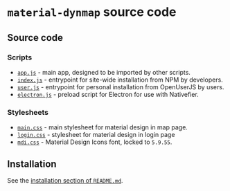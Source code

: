 # `material-dynmap` source code

## Source code

### Scripts

- [`app.js`][material-dynmap-src-app-js] - main app, designed to be imported by other scripts.
- [`index.js`][material-dynmap-src-index-js] - entrypoint for site-wide installation from NPM by developers.
- [`user.js`][material-dynmap-src-user-js] - entrypoint for personal installation from OpenUserJS by users.
- [`electron.js`][material-dynmap-src-electron-js] - preload script for Electron for use with Nativefier.

### Stylesheets

- [`main.css`][material-dynmap-src-main-css] - main stylesheet for material design in map page.
- [`login.css`][material-dynmap-src-login-css] - stylesheet for material design in login page
- [`mdi.css`][material-dynmap-src-mdi-css] - Material Design Icons font, locked to `5.9.55`.

## Installation

See the [installation section of `README.md`][material-dynmap-readme].

<!-- Scripts -->
[material-dynmap-src-app-js]: https://github.com/SNDST00M/material-dynmap/blob/v0.2.2/src/app.js
[material-dynmap-src-index-js]: https://github.com/SNDST00M/material-dynmap/blob/v0.2.2/src/index.js
[material-dynmap-src-user-js]: https://github.com/SNDST00M/material-dynmap/blob/v0.2.2/src/user.js
[material-dynmap-src-electron-js]: https://github.com/SNDST00M/material-dynmap/blob/v0.2.2/src/electron.js
<!-- Stylesheets -->
[material-dynmap-src-main-css]: https://github.com/SNDST00M/material-dynmap/blob/v0.2.2/src/main.css
[material-dynmap-src-login-css]: https://github.com/SNDST00M/material-dynmap/blob/v0.2.2/src/login.css
[material-dynmap-src-mdi-css]: https://github.com/SNDST00M/material-dynmap/blob/v0.2.2/src/mdi.css
[templarian-mdi]: https://materialdesignicons.com
<!-- Installation -->
[material-dynmap-readme]: https://github.com/SNDST00M/material-dynmap/blob/v0.2.2/README.md#installation
